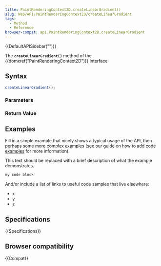 ```yaml
---
title: PaintRenderingContext2D.createLinearGradient()
slug: Web/API/PaintRenderingContext2D/createLinearGradient
tags:
  - Method
  - Reference
browser-compat: api.PaintRenderingContext2D.createLinearGradient
---
```

{{DefaultAPISidebar("")}}

The **`createLinearGradient()`** method of the {{domxref("PaintRenderingContext2D")}} interface 

## Syntax

```js
createLinearGradient();
```

### Parameters



### Return Value



## Examples

Fill in a simple example that nicely shows a typical usage of the API, then perhaps some more complex examples (see our guide on how to add [code examples](/en-US/docs/MDN/Contribute/Structures/Code_examples) for more information).

This text should be replaced with a brief description of what the example demonstrates.

```js
my code block
```

And/or include a list of links to useful code samples that live elsewhere:

*   x
*   y
*   z

## Specifications

{{Specifications}}

## Browser compatibility

{{Compat}}

